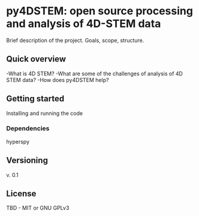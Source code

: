 # py4DSTEM: open source processing and analysis of 4D-STEM data

Brief description of the project.  Goals, scope, structure.

## Quick overview

-What is 4D STEM?
-What are some of the challenges of analysis of 4D STEM data?
-How does py4DSTEM help?

## Getting started

Installing and running the code

### Dependencies

hyperspy


## Versioning

v. 0.1

## License

TBD - MIT or GNU GPLv3
